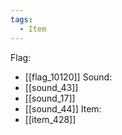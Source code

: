 ```yaml
---
tags:
  - Item
---
```

Flag:
- [[flag_10120]]
Sound:
- [[sound_43]]
- [[sound_17]]
- [[sound_44]]
Item:
- [[item_428]]
